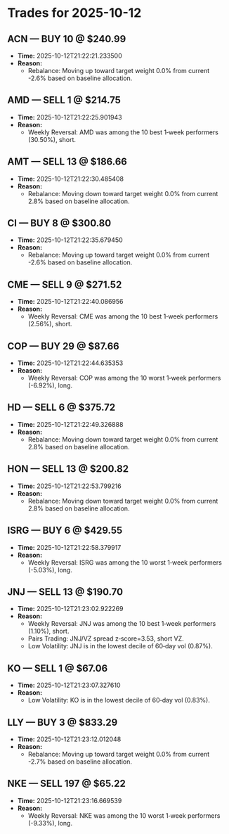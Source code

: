 # Trades for 2025-10-12

## ACN — BUY 10 @ $240.99
- **Time:** 2025-10-12T21:22:21.233500
- **Reason:**
  - Rebalance: Moving up toward target weight 0.0% from current -2.6% based on baseline allocation.

## AMD — SELL 1 @ $214.75
- **Time:** 2025-10-12T21:22:25.901943
- **Reason:**
  - Weekly Reversal: AMD was among the 10 best 1‑week performers (30.50%), short.

## AMT — SELL 13 @ $186.66
- **Time:** 2025-10-12T21:22:30.485408
- **Reason:**
  - Rebalance: Moving down toward target weight 0.0% from current 2.8% based on baseline allocation.

## CI — BUY 8 @ $300.80
- **Time:** 2025-10-12T21:22:35.679450
- **Reason:**
  - Rebalance: Moving up toward target weight 0.0% from current -2.6% based on baseline allocation.

## CME — SELL 9 @ $271.52
- **Time:** 2025-10-12T21:22:40.086956
- **Reason:**
  - Weekly Reversal: CME was among the 10 best 1‑week performers (2.56%), short.

## COP — BUY 29 @ $87.66
- **Time:** 2025-10-12T21:22:44.635353
- **Reason:**
  - Weekly Reversal: COP was among the 10 worst 1‑week performers (-6.92%), long.

## HD — SELL 6 @ $375.72
- **Time:** 2025-10-12T21:22:49.326888
- **Reason:**
  - Rebalance: Moving down toward target weight 0.0% from current 2.8% based on baseline allocation.

## HON — SELL 13 @ $200.82
- **Time:** 2025-10-12T21:22:53.799216
- **Reason:**
  - Rebalance: Moving down toward target weight 0.0% from current 2.8% based on baseline allocation.

## ISRG — BUY 6 @ $429.55
- **Time:** 2025-10-12T21:22:58.379917
- **Reason:**
  - Weekly Reversal: ISRG was among the 10 worst 1‑week performers (-5.03%), long.

## JNJ — SELL 13 @ $190.70
- **Time:** 2025-10-12T21:23:02.922269
- **Reason:**
  - Weekly Reversal: JNJ was among the 10 best 1‑week performers (1.10%), short.
  - Pairs Trading: JNJ/VZ spread z‑score=3.53, short VZ.
  - Low Volatility: JNJ is in the lowest decile of 60‑day vol (0.87%).

## KO — SELL 1 @ $67.06
- **Time:** 2025-10-12T21:23:07.327610
- **Reason:**
  - Low Volatility: KO is in the lowest decile of 60‑day vol (0.83%).

## LLY — BUY 3 @ $833.29
- **Time:** 2025-10-12T21:23:12.012048
- **Reason:**
  - Rebalance: Moving up toward target weight 0.0% from current -2.7% based on baseline allocation.

## NKE — SELL 197 @ $65.22
- **Time:** 2025-10-12T21:23:16.669539
- **Reason:**
  - Weekly Reversal: NKE was among the 10 worst 1‑week performers (-9.33%), long.

